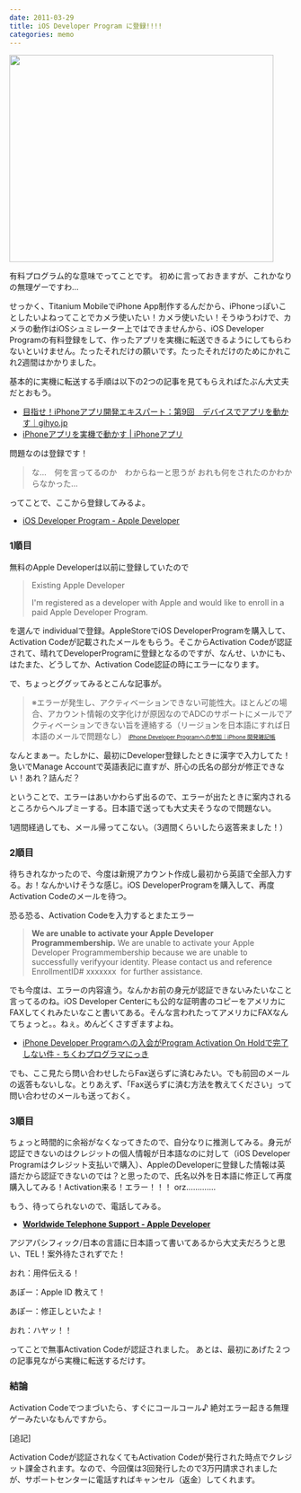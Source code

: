 ```yaml
---
date: 2011-03-29
title: iOS Developer Program に登録!!!!
categories: memo
---
```

<img class="alignnone size-full wp-image-2653" title="activationcode" src="/static/blog/2011/03/activationcode.png" alt="" width="470" height="369" />

有料プログラム的な意味でってことです。
初めに言っておきますが、これかなりの無理ゲーですわ...

<!--more-->

せっかく、Titanium MobileでiPhone App制作するんだから、iPhoneっぽいことしたいよねってことでカメラ使いたい！カメラ使いたい！そうゆうわけで、カメラの動作はiOSシュミレーター上ではできませんから、iOS Developer Programの有料登録をして、作ったアプリを実機に転送できるようにしてもらわないといけません。たったそれだけの願いです。たったそれだけのためにかれこれ2週間はかかりました。

基本的に実機に転送する手順は以下の2つの記事を見てもらえればたぶん大丈夫だとおもう。
<ul>
	<li><a href="http://gihyo.jp/dev/serial/01/iphone/0009">目指せ！iPhoneアプリ開発エキスパート：第9回　デバイスでアプリを動かす｜gihyo.jp </a></li>
	<li><a href="http://kentaro-shimizu.com/lecture/iphone/step3.html">iPhoneアプリを実機で動かす | iPhoneアプリ</a></li>
</ul>
問題なのは登録です！
<blockquote>な…　何を言ってるのか　わからねーと思うが
おれも何をされたのかわからなかった…</blockquote>
ってことで、ここから登録してみるよ。
<ul>
	<li><a href="http://developer.apple.com/jp/programs/ios/">iOS Developer Program - Apple Developer</a></li>
</ul>
<h3>1順目</h3>
無料のApple Developerは以前に登録していたので
<blockquote>Existing Apple Developer

I'm registered as a developer with Apple and would like to enroll in a paid Apple Developer Program.</blockquote>
を選んで individualで登録。AppleStoreでiOS DeveloperProgramを購入して、Activation Codeが記載されたメールをもらう。そこからActivation Codeが認証されて、晴れてDeveloperProgramに登録となるのですが、なんせ、いかにも、はたまた、どうしてか、Activation Code認証の時にエラーになります。

で、ちょっとググッてみるとこんな記事が。
<blockquote>※エラーが発生し、アクティベーションできない可能性大。ほとんどの場合、アカウント情報の文字化けが原因なのでADCのサポートにメールでアクティベーションできない旨を連絡する（リージョンを日本語にすれば日本語のメールで問題なし）
<span style="font-size: x-small;"><a href="http://ameblo.jp/mbdev/entry-10186919672.html"> iPhone Developer Programへの参加｜iPhone 開発雑記帳</a></span></blockquote>
なんとまぁー。たしかに、最初にDeveloper登録したときに漢字で入力してた！急いでManage Accountで英語表記に直すが、肝心の氏名の部分が修正できない！あれ？詰んだ？

ということで、エラーはあいかわらず出るので、エラーが出たときに案内されるところからヘルプミーする。日本語で送っても大丈夫そうなので問題ない。

1週間経過しても、メール帰ってこない。（3週間くらいしたら返答来ました！）
<h3>2順目</h3>
待ちきれなかったので、今度は新規アカウント作成し最初から英語で全部入力する。お！なんかいけそうな感じ。iOS DeveloperProgramを購入して、再度Activation Codeのメールを待つ。

恐る恐る、Activation Codeを入力するとまたエラー
<blockquote><strong>We are unable to activate your Apple Developer Programmembership.</strong>
We are unable to activate your Apple Developer Programmembership because we are unable to successfully verifyyour identity. Please contact us and reference EnrollmentID# xxxxxxx  for further assistance.</blockquote>
でも今度は、エラーの内容違う。なんかお前の身元が認証できないみたいなこと言ってるのね。iOS Developer Centerにも公的な証明書のコピーをアメリカにFAXしてくれみたいなこと書いてある。そんな言われたってアメリカにFAXなんてちょっと。。ねぇ。めんどくさすぎますよね。
<ul>
	<li><a href="http://d.hatena.ne.jp/thata/20100404/1270370400">iPhone Developer Programへの入会がProgram Activation On Holdで完了しない件 - ちくわプログラマにっき</a></li>
</ul>
でも、ここ見たら問い合わせしたらFax送らずに済むみたい。でも前回のメールの返答もないしな。とりあえず、「Fax送らずに済む方法を教えてください」って問い合わせのメールも送っておく。
<h3>3順目</h3>
ちょっと時間的に余裕がなくなってきたので、自分なりに推測してみる。身元が認証できないのはクレジットの個人情報が日本語なのに対して（iOS Developer Programはクレジット支払いで購入）、AppleのDeveloperに登録した情報は英語だから認証できないのでは？と思ったので、氏名以外を日本語に修正して再度購入してみる！Activation来る！エラー！！！ orz.............

もう、待ってられないので、電話してみる。
<ul>
	<li><strong><a href="http://developer.apple.com/jp/contact/phone.html">Worldwide Telephone Support - Apple Developer</a> </strong></li>
</ul>
アジアパシフィック/日本の言語に日本語って書いてあるから大丈夫だろうと思い、TEL！案外待たされずでた！

おれ：用件伝える！

あぽー：Apple ID 教えて！

あぽー：修正しといたよ！

おれ：ハヤッ！！

ってことで無事Activation Codeが認証されました。
あとは、最初にあげた２つの記事見ながら実機に転送するだけす。
<h3>結論</h3>
Activation Codeでつまづいたら、すぐにコールコール♪
絶対エラー起きる無理ゲーみたいなもんですから。

[追記]

Activation Codeが認証されなくてもActivation Codeが発行された時点でクレジット課金されます。なので、今回僕は3回発行したので3万円請求されましたが、サポートセンターに電話すればキャンセル（返金）してくれます。

